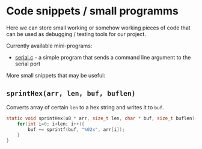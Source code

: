 # Code snippets / small programms

Here we can store small working or somehow working pieces of code that can be used as debugging / testing tools for our project.

Currently available mini-programs:

- [serial.c](serial.c) - a simple program that sends a command line argument to the serial port

More small snippets that may be useful:

## `sprintHex(arr, len, buf, buflen)`

Converts array of certain `len` to a hex string and writes it to `buf`.

```c
static void sprintHex(u8 * arr, size_t len, char * buf, size_t buflen){
	for(int i=0; i<len; i++){
		buf += sprintf(buf, "%02x", arr[i]);
	}
}
```